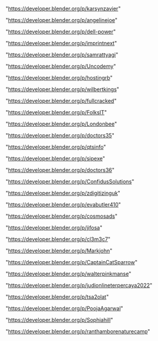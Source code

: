 "https://developer.blender.org/p/karsynzavier"

"https://developer.blender.org/p/angelinejoe"

"https://developer.blender.org/p/dell-power"

"https://developer.blender.org/p/imprintnext"

"https://developer.blender.org/p/samrattyagi"

"https://developer.blender.org/p/Uncodemy"

"https://developer.blender.org/p/hostingrb"

"https://developer.blender.org/p/wilbertkings"

"https://developer.blender.org/p/fullcracked"

"https://developer.blender.org/p/FolksIT"

"https://developer.blender.org/p/Londonbee"

"https://developer.blender.org/p/doctors35"

"https://developer.blender.org/p/qtsinfo"

"https://developer.blender.org/p/sipexe"

"https://developer.blender.org/p/doctors36"

"https://developer.blender.org/p/ConfidusSolutions"

"https://developer.blender.org/p/zdigitizinguk"

"https://developer.blender.org/p/evabutler410"

"https://developer.blender.org/p/cosmosads"

"https://developer.blender.org/p/jifosa"

"https://developer.blender.org/p/cl3m3c7"

"https://developer.blender.org/p/Markjohn"

"https://developer.blender.org/p/CaptainCatSparrow"

"https://developer.blender.org/p/walterpinkmanse"

"https://developer.blender.org/p/judionlineterpercaya2022"

"https://developer.blender.org/p/tsa2olat"

"https://developer.blender.org/p/PoojaAgarwal"

"https://developer.blender.org/p/Sophiahill"

"https://developer.blender.org/p/ranthamborenaturecamp"

 
 
